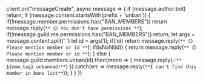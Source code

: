 client.on("messageCreate", async message => {
    if (message.author.bot) return;
    if (message.content.startsWith(prefix + 'unban')) {
if(!message.member.permissions.has("BAN_MEMBERS")) return message.reply(`** 😕 You don't have permissions **`);
if(!message.guild.me.permissions.has("BAN_MEMBERS")) return;
    let args = message.content.split(' ')
    let id = args[1];
    if(!id)  return message.reply(`** 😕 Please mention member or id **`);
    if(isNaN(id)) {
       return message.reply(`** 😕 Please mention member or id **`);
    } else {
message.guild.members.unban(id).then(mmm => {
        message.reply(`✅** ${mmm.tag} unbanned!**`)
      }).catch(err => message.reply(`**I can't find this member in bans list**`));
      }
    }
}) 
